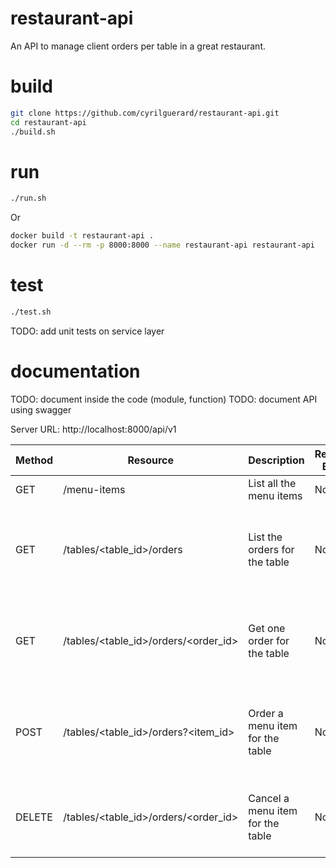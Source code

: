 # restaurant-api

An API to manage client orders per table in a great restaurant.

# build

```sh
git clone https://github.com/cyrilguerard/restaurant-api.git
cd restaurant-api
./build.sh
```

# run
```sh
./run.sh
```

Or

```sh
docker build -t restaurant-api .
docker run -d --rm -p 8000:8000 --name restaurant-api restaurant-api
```

# test
```sh
./test.sh
```

TODO: add unit tests on service layer

# documentation

TODO: document inside the code (module, function)
TODO: document API using swagger

Server URL: http://localhost:8000/api/v1

| Method | Resource                             | Description                      | Request Body | Response Body                                                                                                                                  | Errors                                                         |
|--------|--------------------------------------|----------------------------------|--------------|------------------------------------------------------------------------------------------------------------------------------------------------|----------------------------------------------------------------|
| GET    | /menu-items                          | List all the menu items          | None         | [   {      "id": u16,      "name": string    },   ... ]                                                                                        |                                                                |
| GET    | /tables/<table_id>/orders            | List the orders for the table    | None         | [   {     "id": u16,     "item": {       "id": u16,       "name": string     },     "ready_at": datetime(YYYY-MM-DDTHH:MM:SS.SSS)   },   ... ] | 404: Bad Request  {   "reason": string,    "message": string } |
| GET    | /tables/<table_id>/orders/<order_id> | Get one order for the table      | None         | {    "id": u16,   "item": {     "id": u16,     "name": string   },   "ready_at": datetime(YYYY-MM-DDTHH:MM:SS.SSS) }                           | 404: Bad Request  {   "reason": string,    "message": string } |
| POST   | /tables/<table_id>/orders?<item_id>  | Order a menu item for the table  | None         | {    "id": u16,   "item": {     "id": u16,     "name": string   },   "ready_at": datetime(YYYY-MM-DDTHH:MM:SS.SSS) }                           | 404: Bad Request  {   "reason": string,    "message": string } |
| DELETE | /tables/<table_id>/orders/<order_id> | Cancel a menu item for the table | None         | None                                                                                                                                           | 404: Bad Request  {   "reason": string,    "message": string } |
